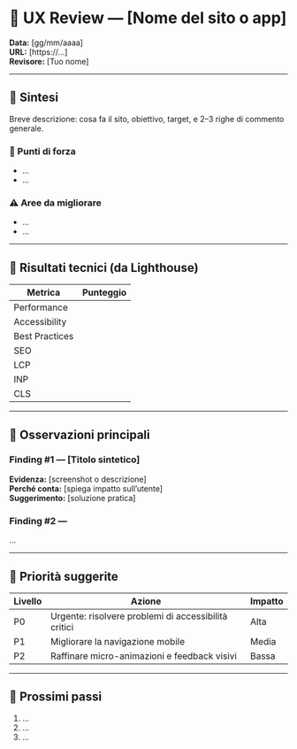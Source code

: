 # 🧭 UX Review — [Nome del sito o app]
**Data:** [gg/mm/aaaa]  
**URL:** [https://...]  
**Revisore:** [Tuo nome]

---

## 🔹 Sintesi
Breve descrizione: cosa fa il sito, obiettivo, target, e 2–3 righe di commento generale.

### 🌟 Punti di forza
- ...
- ...

### ⚠️ Aree da migliorare
- ...
- ...

---

## 🔹 Risultati tecnici (da Lighthouse)
| Metrica | Punteggio |
|----------|------------|
| Performance |  |
| Accessibility |  |
| Best Practices |  |
| SEO |  |
| LCP |  |
| INP |  |
| CLS |  |

---

## 🔹 Osservazioni principali
### Finding #1 — [Titolo sintetico]
**Evidenza:** [screenshot o descrizione]  
**Perché conta:** [spiega impatto sull’utente]  
**Suggerimento:** [soluzione pratica]

### Finding #2 —  
...

---

## 🔹 Priorità suggerite
| Livello | Azione | Impatto |
|----------|--------|---------|
| P0 | Urgente: risolvere problemi di accessibilità critici | Alta |
| P1 | Migliorare la navigazione mobile | Media |
| P2 | Raffinare micro-animazioni e feedback visivi | Bassa |

---

## 🔹 Prossimi passi
1. ...
2. ...
3. ...

